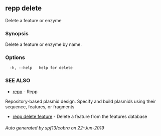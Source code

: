 ## repp delete

Delete a feature or enzyme

### Synopsis

Delete a feature or enzyme by name.

### Options

```
  -h, --help   help for delete
```

### SEE ALSO

- [repp](index.md) - Repp

Repository-based plasmid design. Specify and build plasmids using
their sequence, features, or fragments

- [repp delete feature](repp_delete_feature.md) - Delete a feature from the features database

###### Auto generated by spf13/cobra on 22-Jun-2019
